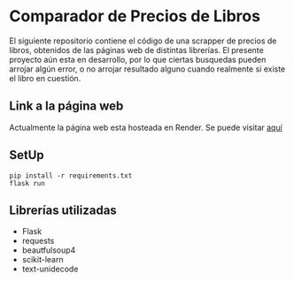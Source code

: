 # Comparador de Precios de Libros

El siguiente repositorio contiene el código de una scrapper de precios de libros, obtenidos de las páginas web de distintas librerías. El presente proyecto aún esta en desarrollo, por lo que ciertas busquedas pueden arrojar algún error, o no arrojar resultado alguno cuando realmente si existe el libro en cuestión.

## Link a la página web

Actualmente la página web esta hosteada en Render. Se puede visitar [aquí](https://babel-ggh9.onrender.com)


## SetUp


```
pip install -r requirements.txt
flask run
```


## Librerías utilizadas
- Flask
- requests
- beautfulsoup4
- scikit-learn
- text-unidecode
